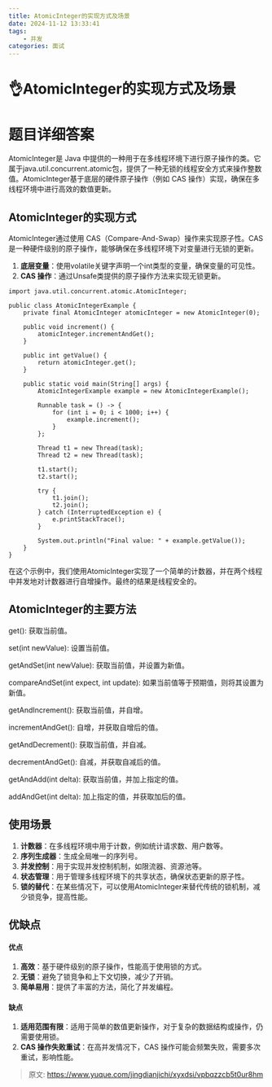 ```yaml
---
title: AtomicInteger的实现方式及场景
date: 2024-11-12 13:33:41
tags:
	- 并发
categories: 面试
---
```


# 👌AtomicInteger的实现方式及场景

# 题目详细答案
AtomicInteger是 Java 中提供的一种用于在多线程环境下进行原子操作的类。它属于java.util.concurrent.atomic包，提供了一种无锁的线程安全方式来操作整数值。AtomicInteger基于底层的硬件原子操作（例如 CAS 操作）实现，确保在多线程环境中进行高效的数值更新。

## AtomicInteger的实现方式
AtomicInteger通过使用 CAS（Compare-And-Swap）操作来实现原子性。CAS 是一种硬件级别的原子操作，能够确保在多线程环境下对变量进行无锁的更新。

1. **底层变量**：使用volatile关键字声明一个int类型的变量，确保变量的可见性。
2. **CAS 操作**：通过Unsafe类提供的原子操作方法来实现无锁更新。

```plain
import java.util.concurrent.atomic.AtomicInteger;

public class AtomicIntegerExample {
    private final AtomicInteger atomicInteger = new AtomicInteger(0);

    public void increment() {
        atomicInteger.incrementAndGet();
    }

    public int getValue() {
        return atomicInteger.get();
    }

    public static void main(String[] args) {
        AtomicIntegerExample example = new AtomicIntegerExample();

        Runnable task = () -> {
            for (int i = 0; i < 1000; i++) {
                example.increment();
            }
        };

        Thread t1 = new Thread(task);
        Thread t2 = new Thread(task);

        t1.start();
        t2.start();

        try {
            t1.join();
            t2.join();
        } catch (InterruptedException e) {
            e.printStackTrace();
        }

        System.out.println("Final value: " + example.getValue());
    }
}
```

在这个示例中，我们使用AtomicInteger实现了一个简单的计数器，并在两个线程中并发地对计数器进行自增操作。最终的结果是线程安全的。

## AtomicInteger的主要方法
get(): 获取当前值。

set(int newValue): 设置当前值。

getAndSet(int newValue): 获取当前值，并设置为新值。

compareAndSet(int expect, int update): 如果当前值等于预期值，则将其设置为新值。

getAndIncrement(): 获取当前值，并自增。

incrementAndGet(): 自增，并获取自增后的值。

getAndDecrement(): 获取当前值，并自减。

decrementAndGet(): 自减，并获取自减后的值。

getAndAdd(int delta): 获取当前值，并加上指定的值。

addAndGet(int delta): 加上指定的值，并获取加后的值。

## 使用场景
1. **计数器**：在多线程环境中用于计数，例如统计请求数、用户数等。
2. **序列生成器**：生成全局唯一的序列号。
3. **并发控制**：用于实现并发控制机制，如限流器、资源池等。
4. **状态管理**：用于管理多线程环境下的共享状态，确保状态更新的原子性。
5. **锁的替代**：在某些情况下，可以使用AtomicInteger来替代传统的锁机制，减少锁竞争，提高性能。

## 优缺点
#### 优点
1. **高效**：基于硬件级别的原子操作，性能高于使用锁的方式。
2. **无锁**：避免了锁竞争和上下文切换，减少了开销。
3. **简单易用**：提供了丰富的方法，简化了并发编程。

#### 缺点
1. **适用范围有限**：适用于简单的数值更新操作，对于复杂的数据结构或操作，仍需要使用锁。
2. **CAS 操作失败重试**：在高并发情况下，CAS 操作可能会频繁失败，需要多次重试，影响性能。



> 原文: <https://www.yuque.com/jingdianjichi/xyxdsi/vpbqzzcb5t0ur8hm>